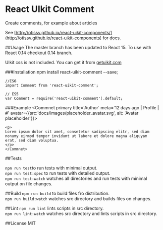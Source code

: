 # React UIkit Comment

Create comments, for example about articles

See [http://otissv.github.io/react-uikit-components/](http://otissv.github.io/react-uikit-components) for docs.


##Usage
The master branch has been updated to React 15. To use with React 0.14 checkout 0.14 branch.

UIkit css is not included. You can get it from [getuikit.com](http://getuikit.com/)


###Installation
    npm install react-uikit-comment --save;

    //ES6
    import Comment from 'react-uikit-comment';

    // ES5
    var Comment = require('react-uikit-comment').default;


###Example
    <Commnet primary title='Author' meta='12 days ago | Profile | #'
    avatar={{src:'docs/images/placeholder_avatar.svg', alt: 'Avatar placeholder'}}>

    <p>
    Lorem ipsum dolor sit amet, consetetur sadipscing elitr, sed diam
    nonumy eirmod tempor invidunt ut labore et dolore magna aliquyam
    erat, sed diam voluptua.
    </p>
    </Commnet>




##Tests

`npm run test`to run tests with minimal output.  
`npm run test:spec` to run tests with detailed output.  
`npm run test:watch` watches all directories and run tests with minimal output on file changes.

##Build
`npm run build` to build files fro distribution.  
`npm run build:watch` watches src directory and builds files on changes.

##Lint
`npm run lint` lints scripts in src directory.  
`npm run lint:watch` watches src directory and lints scripts in src directory.

##License
MIT
